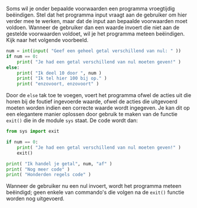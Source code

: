 Soms wil je onder bepaalde voorwaarden een programma vroegtijdig beëindigen. 
Stel dat het programma input vraagt aan de gebruiker om hier verder mee te werken, maar dat de input aan bepaalde voorwaarden moet voldoen. Wanneer de gebruiker dan een waarde invoert die niet aan de gestelde voorwaarden voldoet, wil je het programma meteen beëindigen. Kijk naar het volgende voorbeeld.

```python
num = int(input( "Geef een geheel getal verschillend van nul: " ))
if num == 0:
    print( "Je had een getal verschillend van nul moeten geven!" )
else:
    print( "Ik deel 10 door ", num )
    print( "Ik tel hier 100 bij op." )
    print( "enzovoort, enzovoort" )
```

Door de `else` tak toe te voegen, voert het programma ofwel de acties uit die horen bij de foutief ingevoerde waarde, ofwel de acties die uitgevoerd moeten worden indien een correcte waarde wordt ingegeven. 
Je kan dit op een elegantere manier oplossen door gebruik te maken van de functie `exit()` die in de module `sys` staat. De code wordt dan:

```python
from sys import exit

if num == 0:
    print( "Je had een getal verschillend van nul moeten geven!" )
    exit()

print( "Ik handel je getal", num, "af" )
print( "Nog meer code" )
print( "Honderden regels code" )
```

Wanneer de gebruiker nu een nul invoert, wordt het programma meteen beëindigd; geen enkele van commando's die volgen na de `exit()` functie worden nog uitgevoerd. 
